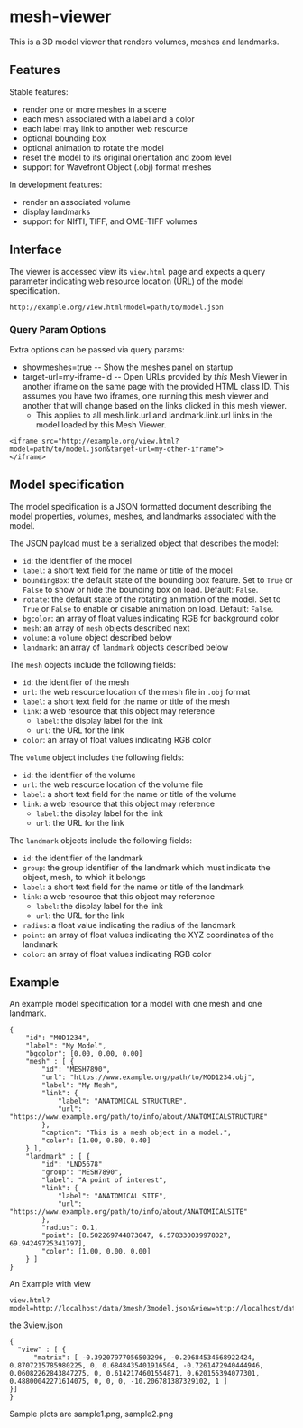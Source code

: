 # mesh-viewer

This is a 3D model viewer that renders volumes, meshes and landmarks.

## Features

Stable features:
- render one or more meshes in a scene
- each mesh associated with a label and a color
- each label may link to another web resource
- optional bounding box
- optional animation to rotate the model
- reset the model to its original orientation and zoom level
- support for Wavefront Object (.obj) format meshes

In development features:
- render an associated volume
- display landmarks
- support for NIfTI, TIFF, and OME-TIFF volumes

## Interface

The viewer is accessed view its `view.html` page and expects a query parameter
indicating web resource location (URL) of the model specification.

```
http://example.org/view.html?model=path/to/model.json
```

### Query Param Options

Extra options can be passed via query params:

- showmeshes=true -- Show the meshes panel on startup
- target-url=my-iframe-id -- Open URLs provided by *this* Mesh Viewer in another iframe on the same page with the provided HTML class ID. This assumes you have two iframes, one running this mesh viewer and another that will change based on the links clicked in this mesh viewer.
  - This applies to all mesh.link.url and landmark.link.url links in the model loaded by this Mesh Viewer. 

```
<iframe src="http://example.org/view.html?model=path/to/model.json&target-url=my-other-iframe">
</iframe>
```

## Model specification

The model specification is a JSON formatted document describing the model
properties, volumes, meshes, and landmarks associated with the model.

The JSON payload must be a serialized object that describes the model:
- `id`: the identifier of the model
- `label`: a short text field for the name or title of the model
- `boundingBox`: the default state of the bounding box feature. Set to `True` or `False` to show or hide the bounding box on load. Default: `False`.
- `rotate`: the default state of the rotating animation of the model. Set to `True` or `False` to enable or disable animation on load. Default: `False`.
- `bgcolor`: an array of float values indicating RGB for background color
- `mesh`: an array of `mesh` objects described next
- `volume`: a `volume` object described below
- `landmark`: an array of `landmark` objects described below

The `mesh` objects include the following fields:
- `id`: the identifier of the mesh
- `url`: the web resource location of the mesh file in `.obj` format
- `label`: a short text field for the name or title of the mesh
- `link`: a web resource that this object may reference
  - `label`: the display label for the link
  - `url`: the URL for the link
- `color`: an array of float values indicating RGB color

The `volume` object includes the following fields:
- `id`: the identifier of the volume
- `url`: the web resource location of the volume file
- `label`: a short text field for the name or title of the volume
- `link`: a web resource that this object may reference
  - `label`: the display label for the link
  - `url`: the URL for the link

The `landmark` objects include the following fields:
- `id`: the identifier of the landmark
- `group`: the group identifier of the landmark which must indicate the object,
  mesh, to which it belongs
- `label`: a short text field for the name or title of the landmark
- `link`: a web resource that this object may reference
  - `label`: the display label for the link
  - `url`: the URL for the link
- `radius`: a float value indicating the radius of the landmark
- `point`: an array of float values indicating the XYZ coordinates of the
  landmark
- `color`: an array of float values indicating RGB color

## Example

An example model specification for a model with one mesh and one landmark.

```
{
    "id": "MOD1234",
    "label": "My Model",
    "bgcolor": [0.00, 0.00, 0.00]
    "mesh" : [ {
        "id": "MESH7890",
        "url": "https://www.example.org/path/to/MOD1234.obj",
        "label": "My Mesh",
        "link": {
            "label": "ANATOMICAL STRUCTURE",
            "url": "https://www.example.org/path/to/info/about/ANATOMICALSTRUCTURE"
        },
        "caption": "This is a mesh object in a model.",
        "color": [1.00, 0.80, 0.40]
    } ],
    "landmark" : [ {
        "id": "LND5678"
        "group": "MESH7890",
        "label": "A point of interest",
        "link": {
            "label": "ANATOMICAL SITE",
            "url": "https://www.example.org/path/to/info/about/ANATOMICALSITE"
        },
        "radius": 0.1,
        "point": [8.502269744873047, 6.578330039978027, 69.94249725341797],
        "color": [1.00, 0.00, 0.00]
    } ]
}
```

An Example with view 

```
view.html?model=http://localhost/data/3mesh/3model.json&view=http://localhost/data/3mesh/3view.json
```

the 3view.json

```
{
  "view" : [ {
      "matrix": [ -0.39207977056503296, -0.29684534668922424, 0.8707215785980225, 0, 0.6848435401916504, -0.7261472940444946, 0.06082262843847275, 0, 0.6142174601554871, 0.620155394077301, 0.48800042271614075, 0, 0, 0, -10.206781387329102, 1 ]
}]
}

```

Sample plots are sample1.png, sample2.png
